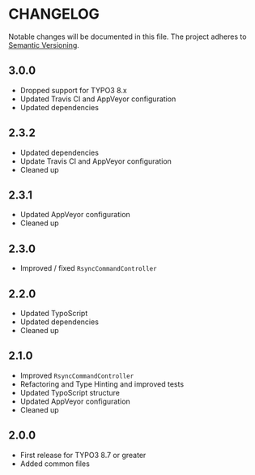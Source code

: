 CHANGELOG
=========

Notable changes will be documented in this file. The project adheres to [Semantic Versioning].

3.0.0
-----

* Dropped support for TYPO3 8.x
* Updated Travis CI and AppVeyor configuration
* Updated dependencies

2.3.2
-----

* Updated dependencies
* Update Travis CI and AppVeyor configuration
* Cleaned up

2.3.1
-----

* Updated AppVeyor configuration
* Cleaned up

2.3.0
-----

* Improved / fixed `RsyncCommandController`

2.2.0
-----

* Updated TypoScript
* Updated dependencies
* Cleaned up

2.1.0
-----

* Improved `RsyncCommandController`
* Refactoring and Type Hinting and improved tests
* Updated TypoScript structure
* Updated AppVeyor configuration
* Cleaned up

2.0.0
-----

* First release for TYPO3 8.7 or greater
* Added common files

[Semantic Versioning]: http://semver.org "Semantic Versioning"
